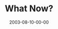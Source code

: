 ---
layout: message
category: message
series: "Letter From a Revolutionary"
title: "What Now?"
date: 2003-08-10-00-00
message_id: 211
audio: "http://s3.amazonaws.com/crossroads-media/messages/audio/LFAR_07_08-10-03_Summary.mp3"
audio-duration: "39:13"
tag: 
 - patience
 - cyndi
 - anger
 - james
 - temptation
explicit: false
---